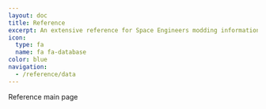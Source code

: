 ```yaml
---
layout: doc
title: Reference
excerpt: An extensive reference for Space Engineers modding information.
icon:
  type: fa
  name: fa fa-database
color: blue
navigation:
  - /reference/data
---
```


Reference main page
